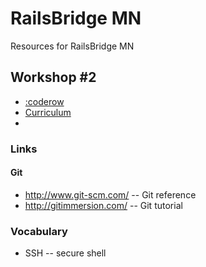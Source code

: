 RailsBridge MN
================================================================================

Resources for RailsBridge MN

## Workshop #2

- [:coderow](http://www.coderow.com/)
- [Curriculum](http://curriculum.railsbridge.org)
- 


### Links

#### Git
- http://www.git-scm.com/ -- Git reference
- http://gitimmersion.com/ -- Git tutorial


### Vocabulary

- SSH -- secure shell
